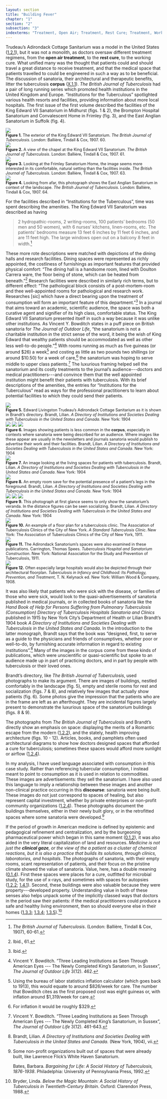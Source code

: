 ```yaml
---
layout: section
title: "Building Fever"
chapter: "1"
section: "2"
subsection: "3"
indexterms: "Treatment, Open Air; Treatment, Rest Cure; Treatment, Working Cure;King Edward VII Sanatorium, The;Sanatarium, Architecture"
---
```


Trudeau’s Adirondack Cottage Sanitarium was a model in the United States (<a href="{{ site.baseurl }}/narrative/1_2_1">1.2.1</a>), but it was not a monolith, as doctors oversaw different treatment regimens, from the <span data-tooltip aria-haspopup="true" class="has-tip" data-disable-hover="false" tabindex="1" data-title="The open air approach to treating tuberculosis focused on the constant flow of fresh air. It was often paired with the rest cure."><b>open air treatment</b></span>, to the <span data-tooltip aria-haspopup="true" class="has-tip" data-disable-hover="false" tabindex="1" data-title="Necropolitics refers to the implicit and structural means by which certain political actors are made to die."><b>rest cure</b></span>, to the working cure. What unified many was the thought that patients could and should travel a great distance to receive treatment, and that the medical space that patients travelled to could be engineered in such a way as to be beneficial. The discussion of sanatoria, their architectural and therapeutic benefits, litter the tuberculosis <span data-tooltip aria-haspopup="true" class="has-tip" data-disable-hover="false" tabindex="1" data-title="A corpus refers to a collection of texts used for computational analysis."><b>corpus</b></span> (<a href="{{ site.baseurl }}/narrative/X_1_1">X.1.1</a>). <i>The British Journal of Tuberculosis</i> had a pair of long running series which promoted health institutions in the United Kingdom and Europe. “Institutions for the Tuberculous” spotlighted various health resorts and facilities, providing information about more local hospitals. The first issue of the first volume described the facilities of the King Edward VII Sanatorium in Midhurst (figs. 1 & 2), the Brompton Hospital Sanatorium and Convalescent Home in Frimley (fig. 3), and the East Anglian Sanatorium in Suffolk (fig. 4).

<div class="card-container-horizontal"><div class="card-container-horizontal-content"><img id="TheBritishJournalofTuberc1_1907_73" src="{{ site.baseurl }}/assets/img/TheBritishJournalofTuberc1_1907_73.jpg">

<div class="caption-font" style="font-size:.9em"><b>Figure 1.</b> The exterior of the King Edward VII Sanatorium. <i>The British Journal of Tuberculosis</i>. London: Ballière, Tindall & Cox, 1907. 60.</div></div>

<div class="card-container-horizontal-content"><img id="TheBritishJournalofTuberc1_1907_74" src="{{ site.baseurl }}/assets/img/TheBritishJournalofTuberc1_1907_74.jpg">

<div class="caption-font" style="font-size:.9em"><b>Figure 2.</b> A view of the chapel at the King Edward VII Sanatorium. <i>The British Journal of Tuberculosis</i>. London: Ballière, Tindall & Cox, 1907. 61.</div></div>

<div class="card-container-horizontal-content"><img id="TheBritishJournalofTuberc1_1907_76" src="{{ site.baseurl }}/assets/img/TheBritishJournalofTuberc1_1907_76.jpg">

<div class="caption-font" style="font-size:.9em"><b>Figure 3.</b> Looking at the Frimley Sanatorium Home, the image seems more interested in its comfortable, natural setting than the facilities inside. <i>The British Journal of Tuberculosis</i>. London: Ballière, Tindall & Cox, 1907. 63.</div></div></div>

<img id="TheBritishJournalofTuberc1_1907_77" src="{{ site.baseurl }}/assets/img/TheBritishJournalofTuberc1_1907_77.jpg">

<div class="caption-font" style="font-size:.9em"><b>Figure 4.</b> Looking from afar, this photograph shows the East Anglian Sanatorium in context of the landscape. <i>The British Journal of Tuberculosis</i>. London: Ballière, Tindall & Cox, 1907. 64.</div>

For the facilities described in “Institutions for the Tuberculous”, time was spent describing the amenities. The King Edward VII Sanatorium was described as having 

>2 hydropathic-rooms, 2 writing-rooms, 100 patients’ bedrooms (50 men and 50 women), with 6 nurses’ kitchens, linen-rooms, etc. The patients’ bedrooms measure 13 feet 6 inches by 11 feet 6 inches, and are 11 feet high. The large windows open out on a balcony 8 feet in width.[^fn1]

These more rote descriptions were matched with depictions of the dining halls and research facilities. Dining spaces were represented as richly appointed, the costliness of furnishings as important features that provided physical comfort: “The dining hall is a handsome room, lined with Doulton Carrera ware, the floor being of stone, which can be heated from beneath.”[^fn2] Research facilities were described in similarly rich terms, but to different effect: “The pathological block consists of a post-mortem-room and thee well-appointed rooms for pathological and research work. Researches [sic] which have a direct bearing upon the treatment of consumption will form an important feature of this department.”[^fn3] In a journal that aims toward an academic, scientific audience, the space was both a curative agent and signifier of its high class, comfortable status. The King Edward VII Sanatorium presented itself in such a way because it was unlike other institutions. As Vincent Y. Bowditch states in a puff piece on British sanatoria for <i>The Journal of Outdoor Life</i>, “the sanatorium is not a charitable institution in the strict sense of the word, it being the wish of King Edward that wealthy patients should be accommodated as well as other less well-to-do people.”[^fn4] With rooms running as much as five guineas (or around $26) a week[^fn5] and costing as little as two pounds two shillings (or around $10.50) for a week of care,[^fn6] the sanatorium was hoping to serve middle to upper class patients.[^fn7] The luxurious framing helped sell the sanatorium and its costly treatments to the journal’s audience---doctors and medical practitioners---and convince them that the well appointed institution might benefit their patients with tuberculosis. With its brief descriptions of the amenities, the entries for “Institutions for the Tuberculous” read as ways for the professional practitioners to learn about potential facilities to which they could send their patients.

<img id="Brandt_ADirectoryofInstitutionsa_1904_121" src="{{ site.baseurl }}/assets/img/Brandt_ADirectoryofInstitutionsa_1904_121.jpg">

<div class="caption-font" style="font-size:.9em"><b>Figure 5.</b> Edward Livingston Trudeau’s Adirondack Cottage Sanitarium as it is shown in Brandt’s directory. Brandt, Lilian. <i>A Directory of Institutions and Societies Dealing with Tuberculosis in the United States and Canada</i>. New York: 1904</div>

<img id="Brandt_ADirectoryofInstitutionsa_1904_161b" class="opaque image-medium image-center" src="{{ site.baseurl }}/assets/img/Brandt_ADirectoryofInstitutionsa_1904_161b_full.jpg">

<img id="Brandt_ADirectoryofInstitutionsa_1904_161b" class="transparent image-medium image-center" src="{{ site.baseurl }}/assets/img/Brandt_ADirectoryofInstitutionsa_1904_161b.jpg">

<img id="Brandt_ADirectoryofInstitutionsa_1904_161b" class="partially-opaque image-medium image-center" src="{{ site.baseurl }}/assets/img/Brandt_ADirectoryofInstitutionsa_1904_161b_partial.jpg">

<div class="caption-font" style="font-size:.9em"><b>Figure 6.</b> Images showing patients is less common in the <span data-tooltip aria-haspopup="true" class="has-tip" data-disable-hover="false" tabindex="1" data-title="A corpus refers to a collection of texts used for computational analysis."><b>corpus</b></span>, especially in contexts where sanatoria were being described for an audience. Where images like these appear are usually in the newsletters and journals sanatoria would publish to advertise their work and their facilities. Brandt, Lilian. <i>A Directory of Institutions and Societies Dealing with Tuberculosis in the United States and Canada</i>. New York: 1904</div>

<div class="card-container-horizontal"><div class="card-container-horizontal-content"><img id="Brandt_ADirectoryofInstitutionsa_1904_53b" src="{{ site.baseurl }}/assets/img/Brandt_ADirectoryofInstitutionsa_1904_53b.jpg">

<div class="caption-font" style="font-size:.9em"><b>Figure 7.</b> An image looking at the living spaces for patients with tuberculosis. Brandt, Lilian. <i>A Directory of Institutions and Societies Dealing with Tuberculosis in the United States and Canada</i>. New York: 1904</div></div>

<div class="card-container-horizontal-content"><img id="Brandt_ADirectoryofInstitutionsa_1904_110b" src="{{ site.baseurl }}/assets/img/Brandt_ADirectoryofInstitutionsa_1904_110b.jpg">

<div class="caption-font" style="font-size:.9em"><b>Figure 8.</b> An empty room save for the potential presence of a patient’s legs in the foreground. Brandt, Lilian. <i>A Directory of Institutions and Societies Dealing with Tuberculosis in the United States and Canada</i>. New York: 1904</div></div>

<div class="card-container-horizontal-content"><img id="Brandt_ADirectoryofInstitutionsa_1904_55" class="opaque" src="{{ site.baseurl }}/assets/img/Brandt_ADirectoryofInstitutionsa_1904_55_full.jpg">

<img id="Brandt_ADirectoryofInstitutionsa_1904_55" class="transparent" src="{{ site.baseurl }}/assets/img/Brandt_ADirectoryofInstitutionsa_1904_55.jpg">

<img id="Brandt_ADirectoryofInstitutionsa_1904_55" class="partially-opaque" src="{{ site.baseurl }}/assets/img/Brandt_ADirectoryofInstitutionsa_1904_55_partial.jpg">

<div class="caption-font" style="font-size:.9em"><b>Figure 9.</b> This photograph at first glance seems to only show the sanatorium’s veranda. In the distance figures can be seen socializing. Brandt, Lilian. <i>A Directory of Institutions and Societies Dealing with Tuberculosis in the United States and Canada</i>. New York: 1904</div></div></div>

<div class="card float-right half-width-image"><img id="AssociationofTu_AStandardTuberculosisClin_1911_15" src="{{ site.baseurl }}/assets/img/AssociationofTu_AStandardTuberculosisClin_1911_15.jpg">

<div class="caption-font" style="font-size:.9em"><b>Figure 10.</b> An example of a floor plan for a tuberculosis clinic. The Association of Tuberculosis Clinics of the City of New York. <i>A Standard Tuberculosis Clinic</i>. New York: The Association of Tuberculosis Clinics of the City of New York, 1911.</div>

<img id="Carrington_TuberculosisHospitalandSa_1911_47" src="{{ site.baseurl }}/assets/img/Carrington_TuberculosisHospitalandSa_1911_47.jpg">

<div class="caption-font" style="font-size:.9em"><b>Figure 11.</b> The Adirondack Sanatorium’s spaces were also examined in these publications. Carrington, Thomas Spees. <i>Tuberculosis Hospital and Sanatorium Construction</i>. New York: National Association for the Study and Prevention of Tuberculosis, 1911.</div>

<img id="MultipleAuthors_TuberculosisinInfancyandC_1908_254" src="{{ site.baseurl }}/assets/img/MultipleAuthors_TuberculosisinInfancyandC_1908_254.jpg">

<div class="caption-font" style="font-size:.9em"><b>Figure 12.</b> Often especially large hospitals would also be depicted through their architectural floorplan. <i>Tuberculosis in Infancy and Childhood: Its Pathology, Prevention, and Treatment</i>, T. N. Kelynack ed. New York: William Wood & Company, 1908.</div></div>

It was also likely that patients who were sick with the disease, or families of those who were sick, would look to the quasi-advertisements of sanatoria published in medical journals, or in collected books of sanatoria like the <i>Hand Book of Help for Persons Suffering from Pulmonary Tuberculosis (Consumption) Directory of Tuberculosis Hospitals Sanatoria and Clinics</i> published in 1915 by New York City’s Department of Health or Lilian Brandt’s 1904 book <i>A Directory of Institutions and Societies Dealing with Tuberculosis in the United States and Canada</i>.  In the introduction to the latter monograph, Brandt says that the book was “designed, first, to serve as a guide to the physicians and friends of consumptives, whether poor or well-to-do, by furnishing accurate information in regard to existing institutions”.[^fn8] Many of the images in the corpus come from these kinds of publications, which were unscientific or quasi-scientific but spoke to an audience made up in part of practicing doctors, and in part by people with tuberculosis or their loved ones. 

Brandt’s directory, like <i>The British Journal of Tuberculosis</i>, used photographs to make its argument. There are images of buildings, nestled comfortably in the landscape (fig. 5), empty and sterile rooms for rest and socialization (figs. 7 & 8), and relatively few images that actually show patients (fig. 6). Some photos give the impression that the patients who are in the frame are left as an afterthought. They are incidental figures largely present to demonstrate the luxurious space of the sanatorium buildings (figs. 8 & 9).

The photographs from <i>The British Journal of Tuberculosis</i> and Brandt’s directly show an emphasis on space: displaying the merits of a Romantic escape from the modern (<a href="{{ site.baseurl }}/narrative/1_2_2">1.2.2</a>), and the stately, health improving architecture (figs. 10 - 12). Articles, books, and pamphlets often used architectural diagrams to show how doctors designed spaces that afforded a cure for tuberculosis; sometimes these spaces would afford more sunlight or airflow (<a href="{{ site.baseurl }}/narrative/1_2_4">1.2.4</a>).

In my analysis, I have used language associated with consumption in this case study. Rather than referencing tubercular consumption, I instead meant to point to consumption as it is used in relation to commodities. These images are advertisements: they sell the sanatorium. I have also used this language to imply a relationship between these images and another non-clinical practice occurring in this <span data-tooltip aria-haspopup="true" class="has-tip" data-disable-hover="false" tabindex="1" data-title="Discourse refers to a scholarly conversation which occurs in a field of knowledge production. I use it in a Foucauldian sense, to convey the agreed upon modes and objects of discussion which are taken for granted in a community or scholarly field."><b>discourse</b></span>: sanatoria were being <i>built</i>. These images do not just correspond to spaces of healing, but also represent capital investment, whether by private enterprises or non-profit community organizations (<a href="{{ site.baseurl }}/narrative/1_2_4">1.2.4</a>). These photographs document the buildings themselves, either in their newly built glory, or in the retrofitted spaces where some sanatoria were developed.[^fn9]

If the period of growth in American medicine is defined by epistemic and pedagogical refinement and centralization, and by the burgeoning pharmaceutical power which began in this same moment (<a href="{{ site.baseurl }}/narrative/0_1_2">0.1.2</a>), it was also aided in the very literal capitalization of land and resources. <i>Medicine is not just the <span data-tooltip aria-haspopup="true" class="has-tip" data-disable-hover="false" tabindex="1" data-title="The clinical gaze refers to an ocular practice used by medical professionals to diagnose disease. It relies on a process of seeing the patient in relation to an idealized image of human anatomy. This process alienates the patient, turning them into a collection of pathologies rather than a human person."><b>clinical gaze</b></span>, or the view of the a patient as a cluster of chemical reactions, but it is also a practice that builds its solutions, through clinics, laboratories, and hospitals</i>. The photographs of sanatoria, with their empty rooms, scant representation of patients, and their focus on the pristine climate showed the value of sanatoria. Value, here, has a double meaning (<a href="{{ site.baseurl }}/narrative/0_1_4">0.1.4</a>). First these spaces were places for a cure, outfitted for microbial study, for the use of x-rays, and sometimes with spaces for autopsies (<a href="{{ site.baseurl }}/narrative/1_2_2">1.2.2</a>; <a href="{{ site.baseurl }}/narrative/1_4_1">1.4.1</a>). Second, these buildings were also valuable because they were property---developed property. Understanding value in both of these senses also helps unpack some of the implicitly classed ways that doctors in the period saw their patients: if the medical practitioners could produce a safe and healthy living environment, then so should everyone else in their homes (<a href="{{ site.baseurl }}/narrative/1_3_3">1.3.3</a>; <a href="{{ site.baseurl }}/narrative/1_3_4">1.3.4</a>; <a href="{{ site.baseurl }}/narrative/1_3_5">1.3.5</a>).[^fn10]

<div class="style-divider">
 	<div class="line"></div>
</div>

[^fn1]: <i>The British Journal of Tuberculosis</i>. (London: Ballière, Tindall & Cox, 1907), 60-61.

[^fn2]: Ibid., 61.

[^fn3]: Ibid.

[^fn4]: Vincent Y. Bowditch. “Three Leading Institutions as Seen Through American Eyes --- The Newly Completed King’s Sanatorium, in Sussex”, <i>The Journal of Outdoor Life</i> 3(12). 462.

[^fn5]: Using the bureau of labor statistics inflation calculator (which goes back to 1913), this would equate to around $826/week for care. The number that Bowditch cites as the first proposed cost was eight guineas or, with inflation around $1,319/week for care.

[^fn6]: For inflation it would be roughly $329.

[^fn7]: Vincent Y. Bowditch. “Three Leading Institutions as Seen Through American Eyes --- The Newly Completed King’s Sanatorium, in Sussex”, <i>The Journal of Outdoor Life</i> 3(12). 461-643.

[^fn8]: Brandt, Lilian. <i>A Directory of Institutions and Societies Dealing with Tuberculosis in the United States and Canada.</i> (New York, 1904), vii.

[^fn9]: Some non-profit organizations built out of spaces that were already built, like Lawrence Flick’s White Haven Sanatorium.
	
	Bates, Barbara. <i>Bargaining for Life: A Social History of Tuberculosis, 1876-1938</i>. Philadelphia: University of Pennsylvania Press, 1992.

[^fn10]: Bryder, Linda. <i>Below the Magic Mountain: A Social History of Tuberculosis in Twentieth-Century Britain</i>. Oxford: Clarendon Press, 1988.